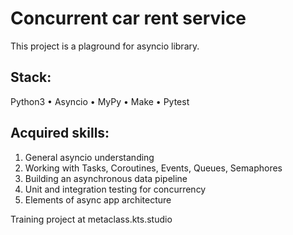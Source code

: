 # Concurrent car rent service

This project is a plaground for asyncio library.

## Stack:

Python3
• Asyncio
• MyPy
• Make
• Pytest

## Acquired skills: 
1. General asyncio understanding
2. Working with Tasks, Coroutines, Events, Queues, Semaphores
3. Building an asynchronous data pipeline
4. Unit and integration testing for concurrency
5. Elements of async app architecture




Training project at metaclass.kts.studio
